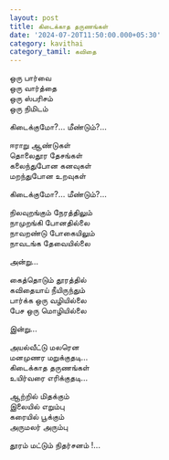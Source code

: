 ```yaml
---
layout: post
title: கிடைக்காத தருணங்கள்
date: '2024-07-20T11:50:00.000+05:30'
category: kavithai
category_tamil: கவிதை
---
```


ஒரு பார்வை  
ஒரு வார்த்தை  
ஒரு ஸ்பரிசம்  
ஒரு நிமிடம்  
  
கிடைக்குமோ?... மீண்டும்?...  
  
ஈராறு ஆண்டுகள்  
தொலைதூர தேசங்கள்  
கலைந்துபோன கனவுகள்  
மறந்துபோன உறவுகள்  
  
கிடைக்குமோ?... மீண்டும்?...  
  
நிலவுறங்கும் நேரத்திலும்  
நாமுறங்கி போனதில்லை  
நாவறண்டு போகையிலும்  
நாவடங்க தேவையில்லை  
  
அன்று...  
  
கைத்தொடும் தூரத்தில்  
கவிதையாய் நீயிருந்தும்  
பார்க்க ஒரு வழியில்லை  
பேச ஒரு மொழியில்லை  
  
இன்று...  
  
அயல்வீட்டு மலரென  
மனமுணர மறுக்குதடி...  
கிடைக்காத தருணங்கள்  
உயிர்வரை எரிக்குதடி...  
  
ஆற்றில் மிதக்கும்  
இலையில் எறும்பு  
கரையில் பூக்கும்  
அருமலர் அரும்பு   
  
தூரம் மட்டும் நிதர்சனம் !...  
